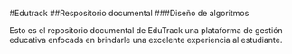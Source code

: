 #Edutrack
##Respositorio documental
###Diseño de algoritmos

Esto es el repositorio documental de EduTrack una plataforma de gestión educativa enfocada en brindarle una excelente experiencia al estudiante.
